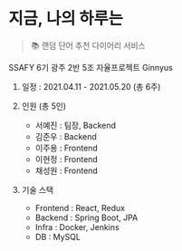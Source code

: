 # 지금, 나의 하루는
> 📚 랜덤 단어 추천 다이어리 서비스

SSAFY 6기 광주 2반 5조 자율프로젝트 Ginnyus

1. 일정 : 2021.04.11 - 2021.05.20 (총 6주)

2. 인원 (총 5인)

   - 서예진 : 팀장, Backend
   - 김준우 : Backend
   - 이주용 : Frontend
   - 이현정 : Frontend
   - 채성원 : Frontend

3. 기술 스택

   - Frontend : React, Redux
   - Backend : Spring Boot, JPA
   - Infra : Docker, Jenkins
   - DB : MySQL

